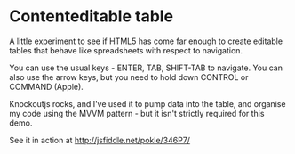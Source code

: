 Contenteditable table
====

A little experiment to see if HTML5 has come far enough to create editable tables that behave like spreadsheets with respect to navigation.

You can use the usual keys - ENTER, TAB, SHIFT-TAB to navigate. You can also use the arrow keys, but you need to hold down CONTROL or COMMAND (Apple).

Knockoutjs rocks, and I've used it to pump data into the table, and organise my code using the MVVM pattern - but it isn't strictly required for this demo.

See it in action at http://jsfiddle.net/pokle/346P7/
